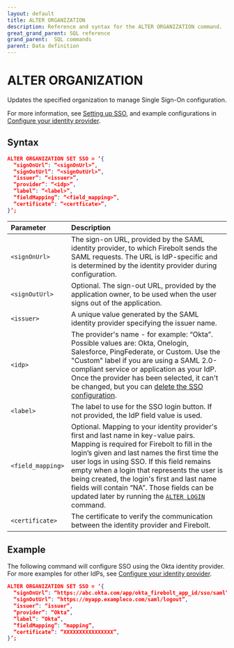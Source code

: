 ```yaml
---
layout: default
title: ALTER ORGANIZATION
description: Reference and syntax for the ALTER ORGANIZATION command.
great_grand_parent: SQL reference
grand_parent:  SQL commands
parent: Data definition
---
```


# ALTER ORGANIZATION

Updates the specified organization to manage Single Sign-On configuration.

For more information, see [Setting up SSO](../../../Guides/managing-your-organization/sso/sso.md), and example configurations in [Configure your identity provider](../../../Guides/managing-your-organization/sso/configuring-idp-for-sso.md). 

## Syntax

```json
ALTER ORGANIZATION SET SSO = ‘{
  “signOnUrl”: “<signOnUrl>”,
  “signOutUrl”: “<signOutUrl>”, 
  “issuer”: “<issuer>”,
  “provider”: “<idp>”,
  “label”: “<label>”,
  “fieldMapping”: “<field_mapping>”,
  “certificate”: “<certficate>”,
}’;
```

| Parameter | Description |
| :--- | :--- |
| `<signOnUrl>` | The sign-on URL, provided by the SAML identity provider, to which Firebolt sends the SAML requests. The URL is IdP-specific and is determined by the identity provider during configuration. |
| `<signOutUrl>` | Optional. The sign-out URL, provided by the application owner, to be used when the user signs out of the application. |
| `<issuer>` | A unique value generated by the SAML identity provider specifying the issuer name. |
| `<idp>` | The provider's name - for example: “Okta”. Possible values are: Okta, Onelogin, Salesforce, PingFederate, or Custom. Use the "Custom" label if you are using a SAML 2.0-compliant service or application as your IdP. Once the provider has been selected, it can't be changed, but you can [delete the SSO configuration](../../../Guides/managing-your-organization/sso/sso.md#delete-sso). |
| `<label>` | The label to use for the SSO login button. If not provided, the IdP field value is used. |
| `<field_mapping>` | Optional.  Mapping to your identity provider's first and last name in key-value pairs. Mapping is required for Firebolt to fill in the login’s given and last names the first time the user logs in using SSO. If this field remains empty when a login that represents the user is being created, the login's first and last name fields will contain “NA”. Those fields can be updated later by running the [`ALTER LOGIN`](../../../sql_reference/commands/access-control/alter-login.md) command. 
| `<certificate>` | The certificate to verify the communication between the identity provider and Firebolt. |


## Example

The following command will configure SSO using the Okta identity provider. For more examples for other IdPs, see [Configure your identity provider](../../../Guides/managing-your-organization//sso/configuring-idp-for-sso.md).

```json
ALTER ORGANIZATION SET SSO = ‘{
  “signOnUrl”: “https://abc.okta.com/app/okta_firebolt_app_id/sso/saml”,
  “signOutUrl”: “https://myapp.exampleco.com/saml/logout”, 
  “issuer”: “issuer”,
  “provider”: “Okta”, 
  “label”: “Okta”,
  “fieldMapping”: “mapping”,
  “certificate”: “XXXXXXXXXXXXXXXX”,
}’;
```
